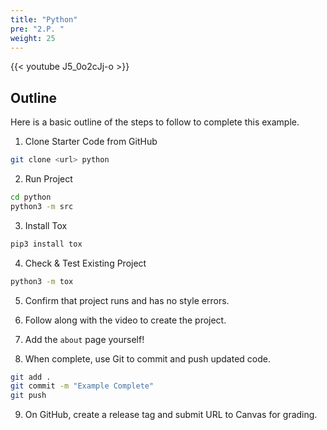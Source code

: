 ```yaml
---
title: "Python"
pre: "2.P. "
weight: 25
---
```


{{< youtube J5_0o2cJj-o  >}}

## Outline

Here is a basic outline of the steps to follow to complete this example.

1. Clone Starter Code from GitHub

```bash
git clone <url> python
```

2. Run Project

```bash
cd python
python3 -m src
```

3. Install Tox

```bash
pip3 install tox
```

4. Check & Test Existing Project

```bash
python3 -m tox
```

5. Confirm that project runs and has no style errors. 

6. Follow along with the video to create the project.

7. Add the `about` page yourself!

8. When complete, use Git to commit and push updated code. 

```bash
git add .
git commit -m "Example Complete"
git push
```

9. On GitHub, create a release tag and submit URL to Canvas for grading. 